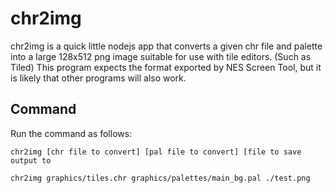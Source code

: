 # chr2img

chr2img is a quick little nodejs app that converts a given chr file and palette into a large
128x512 png image suitable for use with tile editors. (Such as Tiled) This program expects the
format exported by NES Screen Tool, but it is likely that other programs will also work.

## Command

Run the command as follows: 

```
chr2img [chr file to convert] [pal file to convert] [file to save output to

chr2img graphics/tiles.chr graphics/palettes/main_bg.pal ./test.png
```